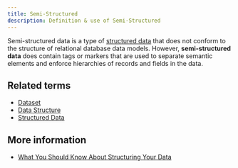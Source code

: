 ```yaml
---
title: Semi-Structured 
description: Definition & use of Semi-Structured 
---
```

Semi-structured data is a type of [structured data](../structured-data) that does not conform to the structure of relational database data models. However, **semi-structured data** does contain tags or markers that are used to separate semantic elements and enforce hierarchies of records and fields in the data. 

## Related terms

- [Dataset](../dataset-table)
- [Data Structure](../data-structure)
- [Structured Data](../structured-data)

## More information

- [What You Should Know About Structuring Your Data](https://scuba.atlassian.net/wiki/spaces/SGV/pages/2139261689/What+You+Should+Know+About+Structuring+Your+Data+v5)